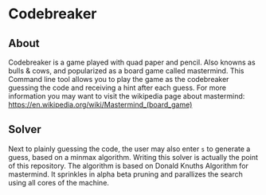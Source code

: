 # Codebreaker

## About

Codebreaker is a game played with quad paper and pencil. Also knowns as bulls & cows, and
popularized as a board game called mastermind. This Command line tool allows you to play the game as
the codebreaker guessing the code and receiving a hint after each guess. For more information you
may want to visit the wikipedia page about mastermind:
<https://en.wikipedia.org/wiki/Mastermind_(board_game)>

## Solver

Next to plainly guessing the code, the user may also enter `s` to generate a guess, based on a
minmax algorithm. Writing this solver is actually the point of this repository. The algorithm is
based on Donald Knuths Algorithm for mastermind. It sprinkles in alpha beta pruning and parallizes
the search using all cores of the machine.